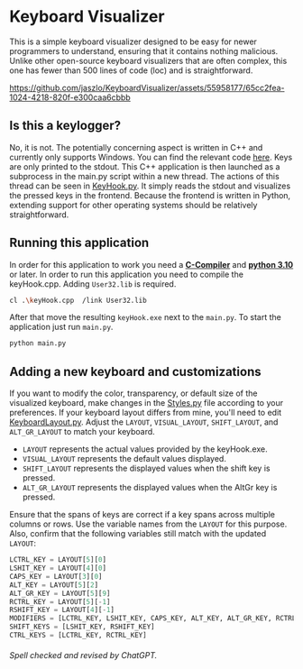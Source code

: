 # Keyboard Visualizer

This is a simple keyboard visualizer designed to be easy for newer programmers to understand, ensuring that it contains nothing malicious. 
Unlike other open-source keyboard visualizers that are often complex, this one has fewer than 500 lines of code (loc) and is straightforward.

https://github.com/jaszlo/KeyboardVisualizer/assets/55958177/65cc2fea-1024-4218-820f-e300caa6cbbb

## Is this a keylogger?
No, it is not. 
The potentially concerning aspect is written in C++ and currently only supports Windows. 
You can find the relevant code [here](./c_src/keyHook.cpp). 
Keys are only printed to the stdout. This C++ application is then launched as a subprocess in the main.py script within a new thread.
The actions of this thread can be seen in [KeyHook.py](./py_src/KeyHook.py). 
It simply reads the stdout and visualizes the pressed keys in the frontend. 
Because the frontend is written in Python, extending support for other operating systems should be relatively straightforward.

## Running this application
In order for this application to work you need a 
[**C-Compiler**](https://learn.microsoft.com/en-us/cpp/build/walkthrough-compile-a-c-program-on-the-command-line?view=msvc-170) and 
[**python 3.10**](https://www.python.org/downloads/) or later.
In order to run this application you need to compile the keyHook.cpp. Adding `User32.lib` is required.
```sh
cl .\keyHook.cpp  /link User32.lib
```

After that move the resulting `keyHook.exe` next to the `main.py`. To start the application just run `main.py`. 
```sh
python main.py
```

## Adding a new keyboard and customizations
If you want to modify the color, transparency, or default size of the visualized keyboard, make changes in the [Styles.py](./py_src/Styles.py) file according to your preferences. 
If your keyboard layout differs from mine, you'll need to edit [KeyboardLayout.py](./py_src/KeyboardLayout.py). 
Adjust the `LAYOUT`, `VISUAL_LAYOUT`, `SHIFT_LAYOUT`, and `ALT_GR_LAYOUT` to match your keyboard. 
- `LAYOUT` represents the actual values provided by the keyHook.exe.
- `VISUAL_LAYOUT` represents the default values displayed.
- `SHIFT_LAYOUT` represents the displayed values when the shift key is pressed.
- `ALT_GR_LAYOUT` represents the displayed values when the AltGr key is pressed.

Ensure that the spans of keys are correct if a key spans across multiple columns or rows. Use the variable names from the `LAYOUT` for this purpose. Also, confirm that the following variables still match with the updated `LAYOUT`:
```python
LCTRL_KEY = LAYOUT[5][0]
LSHIT_KEY = LAYOUT[4][0]
CAPS_KEY = LAYOUT[3][0]
ALT_KEY = LAYOUT[5][2]
ALT_GR_KEY = LAYOUT[5][9]
RCTRL_KEY = LAYOUT[5][-1]
RSHIFT_KEY = LAYOUT[4][-1]
MODIFIERS = [LCTRL_KEY, LSHIT_KEY, CAPS_KEY, ALT_KEY, ALT_GR_KEY, RCTRL_KEY, RSHIFT_KEY]
SHIFT_KEYS = [LSHIT_KEY, RSHIFT_KEY]
CTRL_KEYS = [LCTRL_KEY, RCTRL_KEY]
```

###### _Spell checked and revised by ChatGPT._
